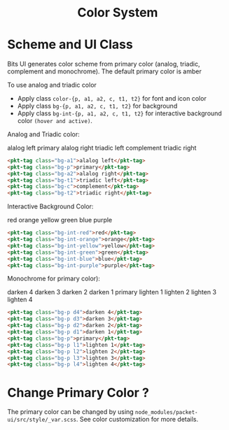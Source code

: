 <h1 style="text-align: center; border: 0; margin-top: 0;">Color System</h1>
<div style="text-align: center; font-size: 5rem;">
    <bits-icon theme="adwaita" name="preferences-color"></bits-icon>
</div>

# Scheme and UI Class
Bits UI generates color scheme from primary color (analog, triadic, complement
and monochrome). The default primary color is <span class="pkt-tag">amber</span>

To use analog and triadic color
- Apply class `color-{p, a1, a2, c, t1, t2}` for font and icon color
- Apply class `bg-{p, a1, a2, c, t1, t2}` for background
- Apply class `bg-int-{p, a1, a2, c, t1, t2}` for interactive background color `(hover and active)`.

Analog and Triadic color:
<div class="flex">
    <pkt-tag class="bg-a1">alalog left</pkt-tag>
    <pkt-tag class="bg-p">primary</pkt-tag>
    <pkt-tag class="bg-a2">alalog right</pkt-tag>
    <pkt-tag class="bg-t1">triadic left</pkt-tag>
    <pkt-tag class="bg-c">complement</pkt-tag>
    <pkt-tag class="bg-t2">triadic right</pkt-tag>
</div>

```html
<pkt-tag class="bg-a1">alalog left</pkt-tag>
<pkt-tag class="bg-p">primary</pkt-tag>
<pkt-tag class="bg-a2">alalog right</pkt-tag>
<pkt-tag class="bg-t1">triadic left</pkt-tag>
<pkt-tag class="bg-c">complement</pkt-tag>
<pkt-tag class="bg-t2">triadic right</pkt-tag>
```

Interactive Background Color:
<div class="flex">
    <pkt-tag class="bg-int-red">red</pkt-tag>
    <pkt-tag class="bg-int-orange">orange</pkt-tag>
    <pkt-tag class="bg-int-yellow">yellow</pkt-tag>
    <pkt-tag class="bg-int-green">green</pkt-tag>
    <pkt-tag class="bg-int-blue">blue</pkt-tag>
    <pkt-tag class="bg-int-purple">purple</pkt-tag>
</div>

```html
<pkt-tag class="bg-int-red">red</pkt-tag>
<pkt-tag class="bg-int-orange">orange</pkt-tag>
<pkt-tag class="bg-int-yellow">yellow</pkt-tag>
<pkt-tag class="bg-int-green">green</pkt-tag>
<pkt-tag class="bg-int-blue">blue</pkt-tag>
<pkt-tag class="bg-int-purple">purple</pkt-tag>
```

Monochrome for primary color):
<div class="flex">
    <pkt-tag class="bg-p d4">darken 4</pkt-tag>
    <pkt-tag class="bg-p d3">darken 3</pkt-tag>
    <pkt-tag class="bg-p d2">darken 2</pkt-tag>
    <pkt-tag class="bg-p d1">darken 1</pkt-tag>
    <pkt-tag class="bg-p">primary</pkt-tag>
    <pkt-tag class="bg-p l1">lighten 1</pkt-tag>
    <pkt-tag class="bg-p l2">lighten 2</pkt-tag>
    <pkt-tag class="bg-p l3">lighten 3</pkt-tag>
    <pkt-tag class="bg-p l4">lighten 4</pkt-tag>
</div>

```html
<pkt-tag class="bg-p d4">darken 4</pkt-tag>
<pkt-tag class="bg-p d3">darken 3</pkt-tag>
<pkt-tag class="bg-p d2">darken 2</pkt-tag>
<pkt-tag class="bg-p d1">darken 1</pkt-tag>
<pkt-tag class="bg-p">primary</pkt-tag>
<pkt-tag class="bg-p l1">lighten 1</pkt-tag>
<pkt-tag class="bg-p l2">lighten 2</pkt-tag>
<pkt-tag class="bg-p l3">lighten 3</pkt-tag>
<pkt-tag class="bg-p l4">lighten 4</pkt-tag>
```

# Change Primary Color ?
The primary color can be changed by using `node_modules/packet-ui/src/style/_var.scss`.
See color customization for more details.
